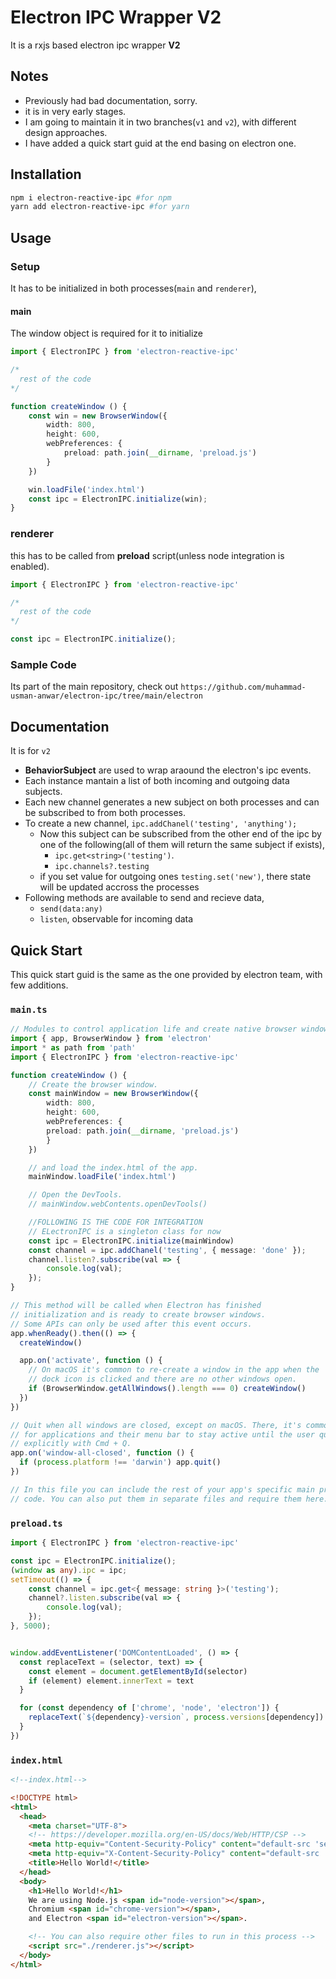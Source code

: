 # Electron IPC Wrapper V2

It is a rxjs based electron ipc wrapper __V2__

## Notes

- Previously had bad documentation, sorry.
- it is in very early stages.
- I am going to maintain it in two branches(`v1` and `v2`), with different design approaches.
- I have added a quick start guid at the end basing on electron one.

## Installation

```bash
npm i electron-reactive-ipc #for npm
yarn add electron-reactive-ipc #for yarn
```

## Usage

### Setup
It has to be initialized in both processes(`main` and `renderer`),

#### main
The window object is required for it to initialize
```ts
import { ElectronIPC } from 'electron-reactive-ipc'

/*
  rest of the code
*/

function createWindow () {
    const win = new BrowserWindow({
        width: 800,
        height: 600,
        webPreferences: {
            preload: path.join(__dirname, 'preload.js')
        }
    })

    win.loadFile('index.html')
    const ipc = ElectronIPC.initialize(win);
}

```

### renderer
this has to be called from __preload__ script(unless node integration is enabled).
```ts
import { ElectronIPC } from 'electron-reactive-ipc'

/*
  rest of the code
*/

const ipc = ElectronIPC.initialize();
```

### Sample Code
Its part of the main repository, check out `https://github.com/muhammad-usman-anwar/electron-ipc/tree/main/electron`

## Documentation
It is for `v2`

- __BehaviorSubject__ are used to wrap araound the electron's ipc events.
- Each instance mantain a list of both incoming and outgoing data subjects.
- Each new channel generates a new subject on both processes and can be subscribed to from both processes.
- To create a new channel, `ipc.addChanel('testing', 'anything');`
    - Now this subject can be subscribed from the other end of the ipc by one of the following(all of them will return the same subject if exists),
        - `ipc.get<string>('testing')`.
        - `ipc.channels?.testing`
    - if you set value for outgoing ones `testing.set('new')`, there state will be updated accross the processes
- Following methods are available to send and recieve data,
    - `send(data:any)`
    - `listen`, observable for incoming data

## Quick Start

This quick start guid is the same as the one provided by electron team, with few additions.

### `main.ts`

```ts
// Modules to control application life and create native browser window
import { app, BrowserWindow } from 'electron'
import * as path from 'path'
import { ElectronIPC } from 'electron-reactive-ipc'

function createWindow () {
    // Create the browser window.
    const mainWindow = new BrowserWindow({
        width: 800,
        height: 600,
        webPreferences: {
        preload: path.join(__dirname, 'preload.js')
        }
    })

    // and load the index.html of the app.
    mainWindow.loadFile('index.html')

    // Open the DevTools.
    // mainWindow.webContents.openDevTools()

    //FOLLOWING IS THE CODE FOR INTEGRATION
    // ELectronIPC is a singleton class for now
    const ipc = ElectronIPC.initialize(mainWindow)
    const channel = ipc.addChanel('testing', { message: 'done' });
    channel.listen?.subscribe(val => {
        console.log(val);
    });
}

// This method will be called when Electron has finished
// initialization and is ready to create browser windows.
// Some APIs can only be used after this event occurs.
app.whenReady().then(() => {
  createWindow()

  app.on('activate', function () {
    // On macOS it's common to re-create a window in the app when the
    // dock icon is clicked and there are no other windows open.
    if (BrowserWindow.getAllWindows().length === 0) createWindow()
  })
})

// Quit when all windows are closed, except on macOS. There, it's common
// for applications and their menu bar to stay active until the user quits
// explicitly with Cmd + Q.
app.on('window-all-closed', function () {
  if (process.platform !== 'darwin') app.quit()
})

// In this file you can include the rest of your app's specific main process
// code. You can also put them in separate files and require them here.

```

### `preload.ts`

```ts
import { ElectronIPC } from 'electron-reactive-ipc'

const ipc = ElectronIPC.initialize();
(window as any).ipc = ipc;
setTimeout(() => {
    const channel = ipc.get<{ message: string }>('testing');
    channel?.listen.subscribe(val => {
        console.log(val);
    });
}, 5000);


window.addEventListener('DOMContentLoaded', () => {
  const replaceText = (selector, text) => {
    const element = document.getElementById(selector)
    if (element) element.innerText = text
  }

  for (const dependency of ['chrome', 'node', 'electron']) {
    replaceText(`${dependency}-version`, process.versions[dependency])
  }
})

```

### `index.html`

```html
<!--index.html-->

<!DOCTYPE html>
<html>
  <head>
    <meta charset="UTF-8">
    <!-- https://developer.mozilla.org/en-US/docs/Web/HTTP/CSP -->
    <meta http-equiv="Content-Security-Policy" content="default-src 'self'; script-src 'self'">
    <meta http-equiv="X-Content-Security-Policy" content="default-src 'self'; script-src 'self'">
    <title>Hello World!</title>
  </head>
  <body>
    <h1>Hello World!</h1>
    We are using Node.js <span id="node-version"></span>,
    Chromium <span id="chrome-version"></span>,
    and Electron <span id="electron-version"></span>.

    <!-- You can also require other files to run in this process -->
    <script src="./renderer.js"></script>
  </body>
</html>

```

